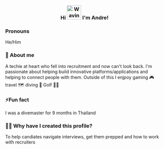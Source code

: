 <h3 align="center">
    Hi 
    <img src="https://raw.githubusercontent.com/nixin72/nixin72/master/wave.gif" 
         alt="Waving hand animated gif"
         height="45"
         width="45" />
    I'm Andre!
</h3>

### Pronouns
He/Him

### 🌱 About me
A techie at heart who fell into recruitment and now can't look back. I'm passionate about helping build innovative platforms/applications and helping to connect people with them. Outside of this I enjpoy gaming 🎮 travel 🗺 diving 🤿 Golf 🏌️‍♂️ 

### ⚡Fun fact
I was a divemaster for 9 months in Thailand

### 🐱‍👤 Why have I created this profile?
To help candiates navigate interviews, get them prepped and how to work with recruiters
